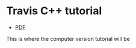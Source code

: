 # Travis C++ tutorial

 * [PDF](travis_cpp_tutorial.pdf)

This is where the computer version tutorial will be

